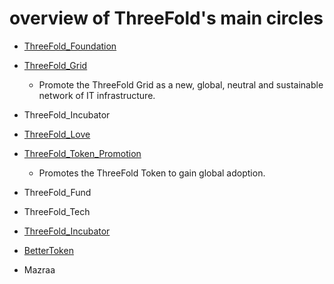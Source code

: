# overview of ThreeFold's main circles

  - [ThreeFold_Foundation](https://github.com/threefoldfoundation/info_foundation/blob/master/docs/circles/ThreeFold_Foundation.md)
  
  - [ThreeFold_Grid](https://github.com/threefoldfoundation/info_foundation/blob/master/docs/circles/ThreeFold_Grid.md)
    - Promote the ThreeFold Grid as a new, global, neutral and sustainable network of IT infrastructure.
  
  - ThreeFold_Incubator
  
  - [ThreeFold_Love](https://github.com/threefoldfoundation/info_foundation/blob/master/docs/circles/ThreeFold_Love.md)
  
  - [ThreeFold_Token_Promotion](https://github.com/threefoldfoundation/info_foundation/blob/master/docs/circles/ThreeFold_Token_Promotion.md)
    - Promotes the ThreeFold Token to gain global adoption.
    
  - ThreeFold_Fund
  
  - ThreeFold_Tech
  
  - [ThreeFold_Incubator](https://github.com/threefoldfoundation/info_foundation/blob/master/docs/circles/ThreeFold_Incubator.md)
  
  - [BetterToken](https://github.com/threefoldfoundation/info_foundation/blob/master/docs/circles/BetterToken.md)
  
  - Mazraa

